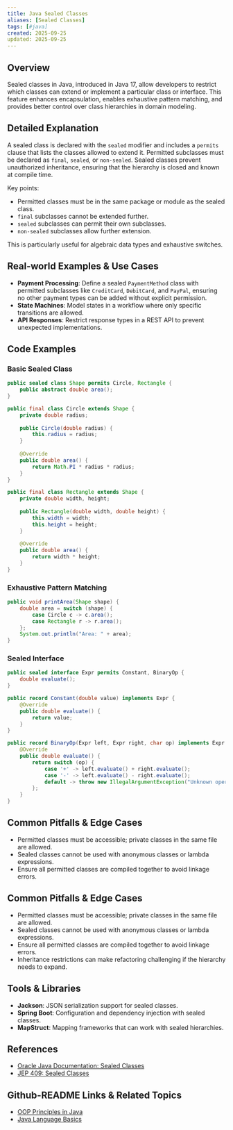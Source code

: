 ```yaml
---
title: Java Sealed Classes
aliases: [Sealed Classes]
tags: [#java]
created: 2025-09-25
updated: 2025-09-25
---
```


## Overview

Sealed classes in Java, introduced in Java 17, allow developers to restrict which classes can extend or implement a particular class or interface. This feature enhances encapsulation, enables exhaustive pattern matching, and provides better control over class hierarchies in domain modeling.

## Detailed Explanation

A sealed class is declared with the `sealed` modifier and includes a `permits` clause that lists the classes allowed to extend it. Permitted subclasses must be declared as `final`, `sealed`, or `non-sealed`. Sealed classes prevent unauthorized inheritance, ensuring that the hierarchy is closed and known at compile time.

Key points:
- Permitted classes must be in the same package or module as the sealed class.
- `final` subclasses cannot be extended further.
- `sealed` subclasses can permit their own subclasses.
- `non-sealed` subclasses allow further extension.

This is particularly useful for algebraic data types and exhaustive switches.

## Real-world Examples & Use Cases

- **Payment Processing**: Define a sealed `PaymentMethod` class with permitted subclasses like `CreditCard`, `DebitCard`, and `PayPal`, ensuring no other payment types can be added without explicit permission.
- **State Machines**: Model states in a workflow where only specific transitions are allowed.
- **API Responses**: Restrict response types in a REST API to prevent unexpected implementations.

## Code Examples

### Basic Sealed Class

```java
public sealed class Shape permits Circle, Rectangle {
    public abstract double area();
}

public final class Circle extends Shape {
    private double radius;
    
    public Circle(double radius) {
        this.radius = radius;
    }
    
    @Override
    public double area() {
        return Math.PI * radius * radius;
    }
}

public final class Rectangle extends Shape {
    private double width, height;
    
    public Rectangle(double width, double height) {
        this.width = width;
        this.height = height;
    }
    
    @Override
    public double area() {
        return width * height;
    }
}
```

### Exhaustive Pattern Matching

```java
public void printArea(Shape shape) {
    double area = switch (shape) {
        case Circle c -> c.area();
        case Rectangle r -> r.area();
    };
    System.out.println("Area: " + area);
}
```

### Sealed Interface

```java
public sealed interface Expr permits Constant, BinaryOp {
    double evaluate();
}

public record Constant(double value) implements Expr {
    @Override
    public double evaluate() {
        return value;
    }
}

public record BinaryOp(Expr left, Expr right, char op) implements Expr {
    @Override
    public double evaluate() {
        return switch (op) {
            case '+' -> left.evaluate() + right.evaluate();
            case '-' -> left.evaluate() - right.evaluate();
            default -> throw new IllegalArgumentException("Unknown operator");
        };
    }
}
```

## Common Pitfalls & Edge Cases

- Permitted classes must be accessible; private classes in the same file are allowed.
- Sealed classes cannot be used with anonymous classes or lambda expressions.
- Ensure all permitted classes are compiled together to avoid linkage errors.

## Common Pitfalls & Edge Cases

- Permitted classes must be accessible; private classes in the same file are allowed.
- Sealed classes cannot be used with anonymous classes or lambda expressions.
- Ensure all permitted classes are compiled together to avoid linkage errors.
- Inheritance restrictions can make refactoring challenging if the hierarchy needs to expand.

## Tools & Libraries

- **Jackson**: JSON serialization support for sealed classes.
- **Spring Boot**: Configuration and dependency injection with sealed classes.
- **MapStruct**: Mapping frameworks that can work with sealed hierarchies.

## References

- [Oracle Java Documentation: Sealed Classes](https://docs.oracle.com/en/java/javase/17/language/sealed-classes-and-interfaces.html)
- [JEP 409: Sealed Classes](https://openjdk.org/jeps/409)

## Github-README Links & Related Topics

- [OOP Principles in Java](../oop-principles-in-java/README.md)
- [Java Language Basics](../java/java-language-basics/README.md)